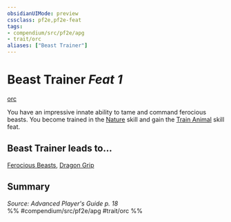 ```yaml
---
obsidianUIMode: preview
cssclass: pf2e,pf2e-feat
tags:
- compendium/src/pf2e/apg
- trait/orc
aliases: ["Beast Trainer"]
---
```

# Beast Trainer  *Feat 1*  
[orc](../../Rules/traits/orc.md)  


You have an impressive innate ability to tame and command ferocious beasts. You become trained in the [Nature](../skills.md#Nature) skill and gain the [Train Animal](train-animal.md) skill feat.

## Beast Trainer leads to...

[Ferocious Beasts](ferocious-beasts-apg.md), [Dragon Grip](dragon-grip-loag.md)

## Summary

*Source: Advanced Player's Guide p. 18*  
%% #compendium/src/pf2e/apg #trait/orc %%